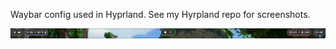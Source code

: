 Waybar config used in Hyprland. See my Hyrpland repo for screenshots.


![ScreenShot](everforest-waybar.png)
